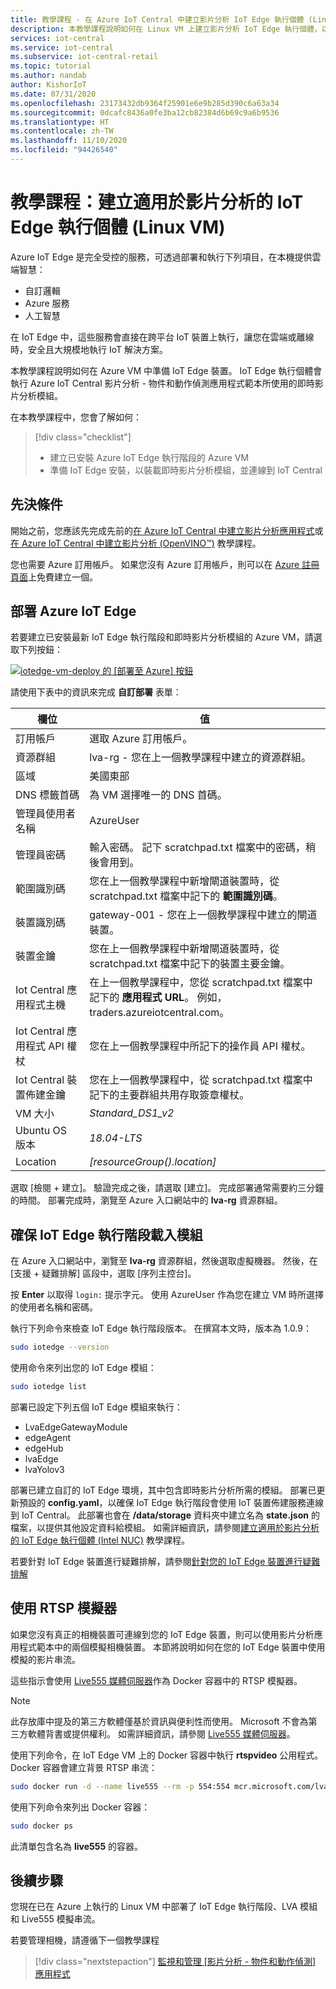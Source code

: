 ```yaml
---
title: 教學課程 - 在 Azure IoT Central 中建立影片分析 IoT Edge 執行個體 (Linux VM)
description: 本教學課程說明如何在 Linux VM 上建立影片分析 IoT Edge 執行個體，以搭配影片分析 - 物件和動作偵測應用程式範本使用。
services: iot-central
ms.service: iot-central
ms.subservice: iot-central-retail
ms.topic: tutorial
ms.author: nandab
author: KishorIoT
ms.date: 07/31/2020
ms.openlocfilehash: 23173432db9364f25901e6e9b285d390c6a63a34
ms.sourcegitcommit: 0dcafc8436a0fe3ba12cb82384d6b69c9a6b9536
ms.translationtype: HT
ms.contentlocale: zh-TW
ms.lasthandoff: 11/10/2020
ms.locfileid: "94426540"
---
```

# <a name="tutorial-create-an-iot-edge-instance-for-video-analytics-linux-vm"></a>教學課程：建立適用於影片分析的 IoT Edge 執行個體 (Linux VM)

Azure IoT Edge 是完全受控的服務，可透過部署和執行下列項目，在本機提供雲端智慧：

* 自訂邏輯
* Azure 服務
* 人工智慧

在 IoT Edge 中，這些服務會直接在跨平台 IoT 裝置上執行，讓您在雲端或離線時，安全且大規模地執行 IoT 解決方案。

本教學課程說明如何在 Azure VM 中準備 IoT Edge 裝置。 IoT Edge 執行個體會執行 Azure IoT Central 影片分析 - 物件和動作偵測應用程式範本所使用的即時影片分析模組。

在本教學課程中，您會了解如何：
> [!div class="checklist"]
> * 建立已安裝 Azure IoT Edge 執行階段的 Azure VM
> * 準備 IoT Edge 安裝，以裝載即時影片分析模組，並連線到 IoT Central

## <a name="prerequisites"></a>先決條件

開始之前，您應該先完成先前的[在 Azure IoT Central 中建立影片分析應用程式](./tutorial-video-analytics-create-app-yolo-v3.md)或[在 Azure IoT Central 中建立影片分析 (OpenVINO&trade;)](tutorial-video-analytics-create-app-openvino.md) 教學課程。

您也需要 Azure 訂用帳戶。 如果您沒有 Azure 訂用帳戶，則可以在 [Azure 註冊頁面](https://aka.ms/createazuresubscription)上免費建立一個。

## <a name="deploy-azure-iot-edge"></a>部署 Azure IoT Edge

若要建立已安裝最新 IoT Edge 執行階段和即時影片分析模組的 Azure VM，請選取下列按鈕：

[![iotedge-vm-deploy 的 [部署至 Azure] 按鈕](https://aka.ms/deploytoazurebutton)](https://portal.azure.com/#create/Microsoft.Template/uri/https%3A%2F%2Fraw.githubusercontent.com%2FAzure%2Flive-video-analytics%2Fmaster%2Fref-apps%2Flva-edge-iot-central-gateway%2Fvm_deploy%2FedgeModuleVMDeploy.json)

請使用下表中的資訊來完成 **自訂部署** 表單：

| 欄位 | 值 |
| ----- | ----- |
| 訂用帳戶 | 選取 Azure 訂用帳戶。 |
| 資源群組 | lva-rg - 您在上一個教學課程中建立的資源群組。 |
| 區域       | 美國東部 |
| DNS 標籤首碼 | 為 VM 選擇唯一的 DNS 首碼。 |
| 管理員使用者名稱 | AzureUser |
| 管理員密碼 | 輸入密碼。 記下 scratchpad.txt 檔案中的密碼，稍後會用到。 |
| 範圍識別碼 | 您在上一個教學課程中新增閘道裝置時，從 scratchpad.txt 檔案中記下的 **範圍識別碼**。 |
| 裝置識別碼 | gateway-001 - 您在上一個教學課程中建立的閘道裝置。 |
| 裝置金鑰 | 您在上一個教學課程中新增閘道裝置時，從 scratchpad.txt 檔案中記下的裝置主要金鑰。 |
| Iot Central 應用程式主機 | 在上一個教學課程中，您從 scratchpad.txt 檔案中記下的 **應用程式 URL**。 例如，traders.azureiotcentral.com。 |
| Iot Central 應用程式 API 權杖 | 您在上一個教學課程中所記下的操作員 API 權杖。 |
| Iot Central 裝置佈建金鑰 | 您在上一個教學課程中，從 scratchpad.txt 檔案中記下的主要群組共用存取簽章權杖。 |
| VM 大小 | *Standard_DS1_v2* |
| Ubuntu OS 版本 | *18.04-LTS* |
| Location | *[resourceGroup().location]* |

選取 [檢閱 + 建立]。 驗證完成之後，請選取 [建立]。 完成部署通常需要約三分鐘的時間。 部署完成時，瀏覽至 Azure 入口網站中的 **lva-rg** 資源群組。

## <a name="ensure-the-iot-edge-runtime-loads-the-modules"></a>確保 IoT Edge 執行階段載入模組

在 Azure 入口網站中，瀏覽至 **lva-rg** 資源群組，然後選取虛擬機器。 然後，在 [支援 + 疑難排解] 區段中，選取 [序列主控台]。

按 **Enter** 以取得 `login:` 提示字元。 使用 AzureUser 作為您在建立 VM 時所選擇的使用者名稱和密碼。

執行下列命令來檢查 IoT Edge 執行階段版本。 在撰寫本文時，版本為 1.0.9：

```bash
sudo iotedge --version
```

使用命令來列出您的 IoT Edge 模組：

```bash
sudo iotedge list
```

部署已設定下列五個 IoT Edge 模組來執行：

* LvaEdgeGatewayModule
* edgeAgent
* edgeHub
* lvaEdge
* lvaYolov3

部署已建立自訂的 IoT Edge 環境，其中包含即時影片分析所需的模組。 部署已更新預設的 **config.yaml**，以確保 IoT Edge 執行階段會使用 IoT 裝置佈建服務連線到 IoT Central。 此部署也會在 **/data/storage** 資料夾中建立名為 **state.json** 的檔案，以提供其他設定資料給模組。 如需詳細資訊，請參閱[建立適用於影片分析的 IoT Edge 執行個體 (Intel NUC)](./tutorial-video-analytics-iot-edge-nuc.md) 教學課程。

若要針對 IoT Edge 裝置進行疑難排解，請參閱[針對您的 IoT Edge 裝置進行疑難排解](../../iot-edge/troubleshoot.md)

## <a name="use-the-rtsp-simulator"></a>使用 RTSP 模擬器

如果您沒有真正的相機裝置可連線到您的 IoT Edge 裝置，則可以使用影片分析應用程式範本中的兩個模擬相機裝置。 本節將說明如何在您的 IoT Edge 裝置中使用模擬的影片串流。

這些指示會使用 [Live555 媒體伺服器](http://www.live555.com/mediaServer/)作為 Docker 容器中的 RTSP 模擬器。

> [!NOTE]
> 此存放庫中提及的第三方軟體僅基於資訊與便利性而使用。 Microsoft 不會為第三方軟體背書或提供權利。 如需詳細資訊，請參閱 [Live555 媒體伺服器](http://www.live555.com/mediaServer/)。

使用下列命令，在 IoT Edge VM 上的 Docker 容器中執行 **rtspvideo** 公用程式。 Docker 容器會建立背景 RTSP 串流：

```bash
sudo docker run -d --name live555 --rm -p 554:554 mcr.microsoft.com/lva-utilities/rtspsim-live555:1.2
```

使用下列命令來列出 Docker 容器：

```bash
sudo docker ps
```

此清單包含名為 **live555** 的容器。

## <a name="next-steps"></a>後續步驟

您現在已在 Azure 上執行的 Linux VM 中部署了 IoT Edge 執行階段、LVA 模組和 Live555 模擬串流。

若要管理相機，請遵循下一個教學課程

> [!div class="nextstepaction"]
> [監視和管理 [影片分析 - 物件和動作偵測] 應用程式](./tutorial-video-analytics-manage.md)